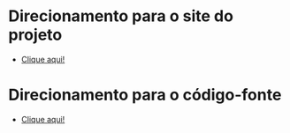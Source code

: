 # Direcionamento para o site do projeto

* <a href="https://icei-puc-minas-pmv-si.github.io/pmv-si-2024-1-pe1-t4-si_t4_app_web_1osem2024_gp03/src/index.html">Clique aqui!</a>

# Direcionamento para o código-fonte

* <a href="./index.html">Clique aqui!</a>
